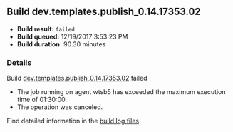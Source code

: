 ## Build dev.templates.publish_0.14.17353.02
- **Build result:** `failed`
- **Build queued:** 12/19/2017 3:53:23 PM
- **Build duration:** 90.30 minutes
### Details
Build [dev.templates.publish_0.14.17353.02](https://winappstudio.visualstudio.com/web/build.aspx?pcguid=a4ef43be-68ce-4195-a619-079b4d9834c2&builduri=vstfs%3a%2f%2f%2fBuild%2fBuild%2f24461) failed

+ The job running on agent wtsb5 has exceeded the maximum execution time of 01:30:00.
+ The operation was canceled.

Find detailed information in the [build log files](https://uwpctdiags.blob.core.windows.net/buildlogs/dev.templates.publish_0.14.17353.02_logs.zip)

